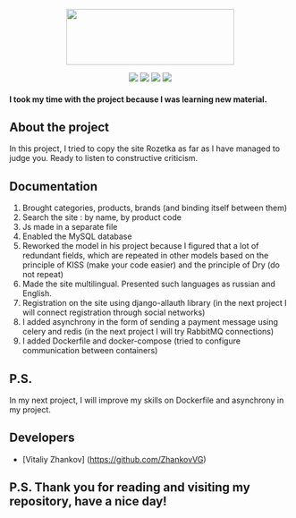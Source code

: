 <p align="center">
      <img src="https://file.liga.net/images/general/2020/04/08/20200408144148-2194.jpg?v=1586350494" width="300" height="100">
</p>

<p align="center">
       <img src="https://img.shields.io/badge/Django-4.1.3-violet">
       <img src="https://img.shields.io/badge/celery-5.3.1-bronze">
       <img src="https://img.shields.io/badge/redis-4.6.0-yellow">
       <img src="https://img.shields.io/badge/License-MIT-brown">
</p>


#### I took my time with the project because I was learning new material.

## About the project

In this project, I tried to copy the site Rozetka as far as I have managed to judge you. Ready to listen to constructive criticism.

## Documentation

1. Brought categories, products, brands (and binding itself between them)
2. Search the site : by name, by product code
3. Js made in a separate file
4. Enabled the MySQL database
5. Reworked the model in his project because I figured that a lot of redundant fields, which are repeated in other models based on the principle of KISS (make your code easier) and the principle of Dry (do not repeat)
6. Made the site multilingual. Presented such languages as russian and English.
7. Registration on the site using django-allauth library (in the next project I will connect registration through social networks)
8. I added asynchrony in the form of sending a payment message using celery and redis (in the next project I will try RabbitMQ connections)
9. I added Dockerfile and docker-compose (tried to configure communication between containers)

## P.S. 
In my next project, I will improve my skills on Dockerfile and asynchrony in my project.

## Developers

- [Vitaliy Zhankov] (https://github.com/ZhankovVG)

## P.S. Thank you for reading and visiting my repository, have a nice day!
